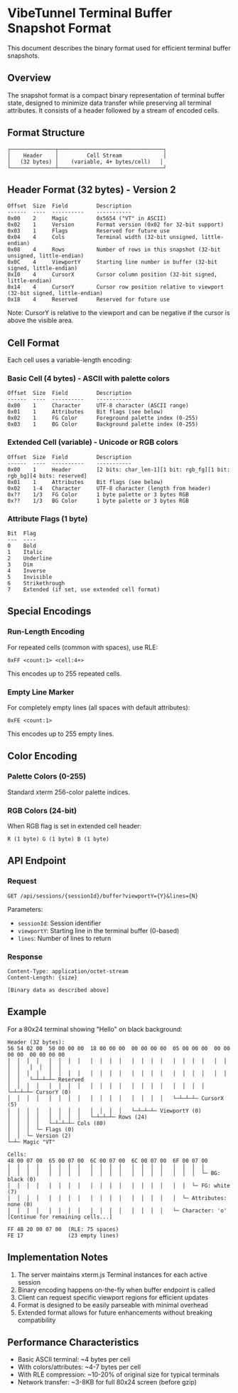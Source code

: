# VibeTunnel Terminal Buffer Snapshot Format

This document describes the binary format used for efficient terminal buffer snapshots.

## Overview

The snapshot format is a compact binary representation of terminal buffer state, designed to minimize data transfer while preserving all terminal attributes. It consists of a header followed by a stream of encoded cells.

## Format Structure

```
┌──────────────┬─────────────────────────────────┐
│    Header    │         Cell Stream             │
│   (32 bytes) │    (variable, 4+ bytes/cell)   │
└──────────────┴─────────────────────────────────┘
```

## Header Format (32 bytes) - Version 2

```
Offset  Size  Field         Description
------  ----  ----------    -----------
0x00    2     Magic         0x5654 ("VT" in ASCII)
0x02    1     Version       Format version (0x02 for 32-bit support)
0x03    1     Flags         Reserved for future use
0x04    4     Cols          Terminal width (32-bit unsigned, little-endian)
0x08    4     Rows          Number of rows in this snapshot (32-bit unsigned, little-endian)
0x0C    4     ViewportY     Starting line number in buffer (32-bit signed, little-endian)
0x10    4     CursorX       Cursor column position (32-bit signed, little-endian)
0x14    4     CursorY       Cursor row position relative to viewport (32-bit signed, little-endian)
0x18    4     Reserved      Reserved for future use
```

Note: CursorY is relative to the viewport and can be negative if the cursor is above the visible area.

## Cell Format

Each cell uses a variable-length encoding:

### Basic Cell (4 bytes) - ASCII with palette colors

```
Offset  Size  Field         Description
------  ----  ----------    -----------
0x00    1     Character     UTF-8 character (ASCII range)
0x01    1     Attributes    Bit flags (see below)
0x02    1     FG Color      Foreground palette index (0-255)
0x03    1     BG Color      Background palette index (0-255)
```

### Extended Cell (variable) - Unicode or RGB colors

```
Offset  Size  Field         Description
------  ----  ----------    -----------
0x00    1     Header        [2 bits: char_len-1][1 bit: rgb_fg][1 bit: rgb_bg][4 bits: reserved]
0x01    1     Attributes    Bit flags (see below)
0x02    1-4   Character     UTF-8 character (length from header)
0x??    1/3   FG Color      1 byte palette or 3 bytes RGB
0x??    1/3   BG Color      1 byte palette or 3 bytes RGB
```

### Attribute Flags (1 byte)

```
Bit  Flag
---  ----
0    Bold
1    Italic
2    Underline
3    Dim
4    Inverse
5    Invisible
6    Strikethrough
7    Extended (if set, use extended cell format)
```

## Special Encodings

### Run-Length Encoding

For repeated cells (common with spaces), use RLE:

```
0xFF <count:1> <cell:4+>
```

This encodes up to 255 repeated cells.

### Empty Line Marker

For completely empty lines (all spaces with default attributes):

```
0xFE <count:1>
```

This encodes up to 255 empty lines.

## Color Encoding

### Palette Colors (0-255)
Standard xterm 256-color palette indices.

### RGB Colors (24-bit)
When RGB flag is set in extended cell header:
```
R (1 byte) G (1 byte) B (1 byte)
```

## API Endpoint

### Request
```
GET /api/sessions/{sessionId}/buffer?viewportY={Y}&lines={N}
```

Parameters:
- `sessionId`: Session identifier
- `viewportY`: Starting line in the terminal buffer (0-based)
- `lines`: Number of lines to return

### Response
```
Content-Type: application/octet-stream
Content-Length: {size}

[Binary data as described above]
```

## Example

For a 80x24 terminal showing "Hello" on black background:

```
Header (32 bytes):
56 54 02 00  50 00 00 00  18 00 00 00  00 00 00 00  05 00 00 00  00 00 00 00  00 00 00 00
│  │  │  │   │  │  │  │   │  │  │  │   │  │  │  │   │  │  │  │   │  │  │  │   │  │  │  │
│  │  │  │   │  │  │  │   │  │  │  │   │  │  │  │   │  │  │  │   │  │  │  │   └─┴─┴─┴─ Reserved
│  │  │  │   │  │  │  │   │  │  │  │   │  │  │  │   │  │  │  │   └─┴─┴─┴─ CursorY (0)
│  │  │  │   │  │  │  │   │  │  │  │   │  │  │  │   └─┴─┴─┴─ CursorX (5)
│  │  │  │   │  │  │  │   │  │  │  │   └─┴─┴─┴─ ViewportY (0)
│  │  │  │   │  │  │  │   └─┴─┴─┴─ Rows (24)
│  │  │  │   └─┴─┴─┴─ Cols (80)
│  │  │  └─ Flags (0)
│  │  └─ Version (2)
└─┴─ Magic "VT"

Cells:
48 00 07 00  65 00 07 00  6C 00 07 00  6C 00 07 00  6F 00 07 00
│  │  │  │   │  │  │  │   │  │  │  │   │  │  │  │   │  │  │  │
│  │  │  │   │  │  │  │   │  │  │  │   │  │  │  │   │  │  │  └─ BG: black (0)
│  │  │  │   │  │  │  │   │  │  │  │   │  │  │  │   │  │  └─ FG: white (7)
│  │  │  │   │  │  │  │   │  │  │  │   │  │  │  │   │  └─ Attributes: none (0)
│  │  │  │   │  │  │  │   │  │  │  │   │  │  │  │   └─ Character: 'o'
[Continue for remaining cells...]

FF 4B 20 00 07 00  (RLE: 75 spaces)
FE 17              (23 empty lines)
```

## Implementation Notes

1. The server maintains xterm.js Terminal instances for each active session
2. Binary encoding happens on-the-fly when buffer endpoint is called
3. Client can request specific viewport regions for efficient updates
4. Format is designed to be easily parseable with minimal overhead
5. Extended format allows for future enhancements without breaking compatibility

## Performance Characteristics

- Basic ASCII terminal: ~4 bytes per cell
- With colors/attributes: ~4-7 bytes per cell  
- With RLE compression: ~10-20% of original size for typical terminals
- Network transfer: ~3-8KB for full 80x24 screen (before gzip)